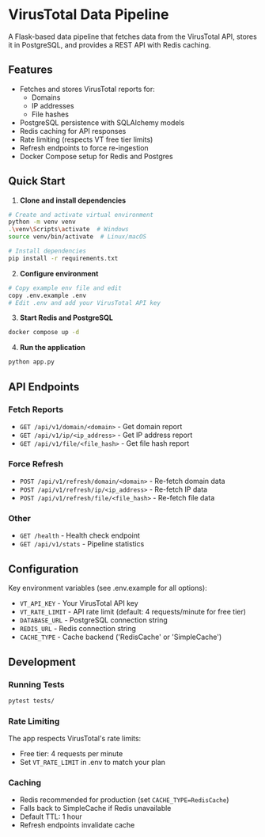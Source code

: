 # VirusTotal Data Pipeline

A Flask-based data pipeline that fetches data from the VirusTotal API, stores it in PostgreSQL, and provides a REST API with Redis caching.

## Features

- Fetches and stores VirusTotal reports for:
  - Domains
  - IP addresses
  - File hashes
- PostgreSQL persistence with SQLAlchemy models
- Redis caching for API responses
- Rate limiting (respects VT free tier limits)
- Refresh endpoints to force re-ingestion
- Docker Compose setup for Redis and Postgres

## Quick Start

1. **Clone and install dependencies**
```bash
# Create and activate virtual environment
python -m venv venv
.\venv\Scripts\activate  # Windows
source venv/bin/activate  # Linux/macOS

# Install dependencies
pip install -r requirements.txt
```

2. **Configure environment**
```bash
# Copy example env file and edit
copy .env.example .env
# Edit .env and add your VirusTotal API key
```

3. **Start Redis and PostgreSQL**
```bash
docker compose up -d
```

4. **Run the application**
```bash
python app.py
```

## API Endpoints

### Fetch Reports
- `GET /api/v1/domain/<domain>` - Get domain report
- `GET /api/v1/ip/<ip_address>` - Get IP address report
- `GET /api/v1/file/<file_hash>` - Get file hash report

### Force Refresh
- `POST /api/v1/refresh/domain/<domain>` - Re-fetch domain data
- `POST /api/v1/refresh/ip/<ip_address>` - Re-fetch IP data
- `POST /api/v1/refresh/file/<file_hash>` - Re-fetch file data

### Other
- `GET /health` - Health check endpoint
- `GET /api/v1/stats` - Pipeline statistics

## Configuration

Key environment variables (see .env.example for all options):

- `VT_API_KEY` - Your VirusTotal API key
- `VT_RATE_LIMIT` - API rate limit (default: 4 requests/minute for free tier)
- `DATABASE_URL` - PostgreSQL connection string
- `REDIS_URL` - Redis connection string
- `CACHE_TYPE` - Cache backend ('RedisCache' or 'SimpleCache')

## Development

### Running Tests
```bash
pytest tests/
```

### Rate Limiting

The app respects VirusTotal's rate limits:
- Free tier: 4 requests per minute
- Set `VT_RATE_LIMIT` in .env to match your plan

### Caching

- Redis recommended for production (set `CACHE_TYPE=RedisCache`)
- Falls back to SimpleCache if Redis unavailable
- Default TTL: 1 hour
- Refresh endpoints invalidate cache